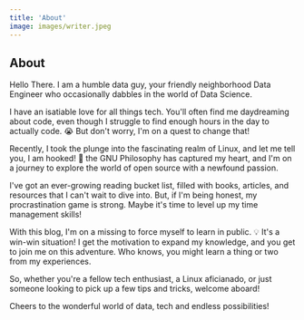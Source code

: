 ```yaml
---
title: 'About'
image: images/writer.jpeg
---
```


## About

Hello There. I am a humble data guy, your friendly neighborhood Data Engineer who occasionally dabbles in the world of Data Science.

 I have an isatiable love for all things tech. You'll often find me daydreaming about code, even though I struggle to find enough hours in the day to actually code. 😭 But don't worry, I'm on a quest to change that!

 Recently, I took the plunge into the fascinating realm of Linux, and let me tell you, I am hooked! 🐧 the GNU Philosophy has captured my heart, and I'm on a journey to explore the world of open source with a newfound passion.

 I've got an ever-growing reading bucket list, filled with books, articles, and resources that I can't wait to dive into. But, if I'm being honest, my procrastination game is strong. Maybe it's time to level up my time management skills!

 With this blog, I'm on a missing to force myself to learn in public. 💡 It's a win-win situation! I get the motivation to expand my knowledge, and you get to join me on this adventure. Who knows, you might learn a thing or two from my experiences.

 So, whether you're a fellow tech enthusiast, a Linux aficianado, or just someone looking to pick up a few tips and tricks, welcome aboard!

 Cheers to the wonderful world of data, tech and endless possibilities!
